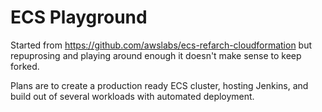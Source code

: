 # ECS Playground
Started from https://github.com/awslabs/ecs-refarch-cloudformation but repuprosing and playing around enough it doesn't make sense to keep forked.


Plans are to create a production ready ECS cluster, hosting Jenkins, and build out of several workloads with automated deployment.